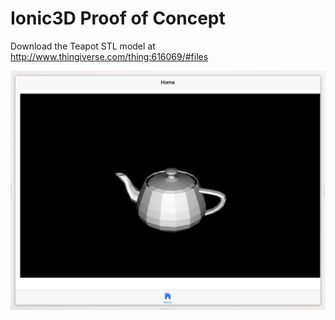 Ionic3D Proof of Concept
========================

Download the Teapot STL model at <http://www.thingiverse.com/thing:616069/#files>

![Screenshot](Screenshot.png)
